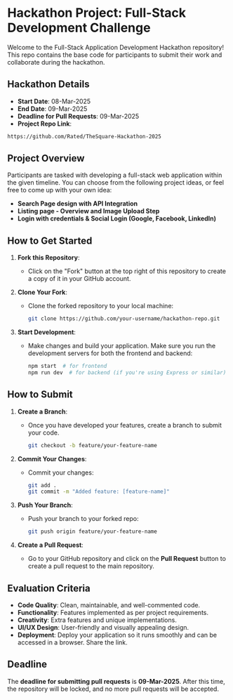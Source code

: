 # Hackathon Project: Full-Stack Development Challenge

Welcome to the Full-Stack Application Development Hackathon repository! This repo contains the base code for participants to submit their work and collaborate during the hackathon.

## Hackathon Details

- **Start Date**: 08-Mar-2025
- **End Date**: 09-Mar-2025
- **Deadline for Pull Requests**: 09-Mar-2025
- **Project Repo Link**: 
```bash
https://github.com/Rated/TheSquare-Hackathon-2025
```

## Project Overview

Participants are tasked with developing a full-stack web application within the given timeline. You can choose from the following project ideas, or feel free to come up with your own idea:

- **Search Page design with API Integration**
- **Listing page - Overview and Image Upload Step**
- **Login with credentials & Social Login (Google, Facebook, LinkedIn)**

## How to Get Started

1. **Fork this Repository**:
   - Click on the "Fork" button at the top right of this repository to create a copy of it in your GitHub account.

2. **Clone Your Fork**:
   - Clone the forked repository to your local machine:
     ```bash
     git clone https://github.com/your-username/hackathon-repo.git
     ```

3. **Start Development**:
   - Make changes and build your application. Make sure you run the development servers for both the frontend and backend:
     ```bash
     npm start  # for frontend
     npm run dev  # for backend (if you're using Express or similar)
     ```

## How to Submit

1. **Create a Branch**:
   - Once you have developed your features, create a branch to submit your code.
     ```bash
     git checkout -b feature/your-feature-name
     ```

2. **Commit Your Changes**:
   - Commit your changes:
     ```bash
     git add .
     git commit -m "Added feature: [feature-name]"
     ```

3. **Push Your Branch**:
   - Push your branch to your forked repo:
     ```bash
     git push origin feature/your-feature-name
     ```

4. **Create a Pull Request**:
   - Go to your GitHub repository and click on the **Pull Request** button to create a pull request to the main repository.

## Evaluation Criteria

- **Code Quality**: Clean, maintainable, and well-commented code.
- **Functionality**: Features implemented as per project requirements.
- **Creativity**: Extra features and unique implementations.
- **UI/UX Design**: User-friendly and visually appealing design.
- **Deployment**: Deploy your application so it runs smoothly and can be accessed in a browser. Share the link.

## Deadline

The **deadline for submitting pull requests** is **09-Mar-2025**. After this time, the repository will be locked, and no more pull requests will be accepted.
